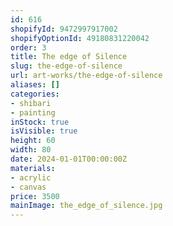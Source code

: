 ```yaml
---
id: 616
shopifyId: 9472997917002
shopifyOptionId: 49180831220042
order: 3
title: The edge of Silence
slug: the-edge-of-silence
url: art-works/the-edge-of-silence
aliases: []
categories:
- shibari
- painting
inStock: true
isVisible: true
height: 60
width: 80
date: 2024-01-01T00:00:00Z
materials:
- acrylic
- canvas
price: 3500
mainImage: the_edge_of_silence.jpg
---
```

